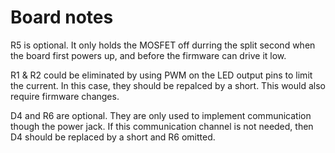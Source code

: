 Board notes
===========

R5 is optional. It only holds the MOSFET off durring the split second when
the board first powers up, and before the firmware can drive it low.

R1 & R2 could be eliminated by using PWM on the LED output pins to limit the current. In this case, 
they should be repalced by a short. This would also require firmware changes.

D4 and R6 are optional. They are only used to implement communication though the power jack. 
If this communication channel is not needed, then D4 should be replaced by a short and R6 omitted. 
